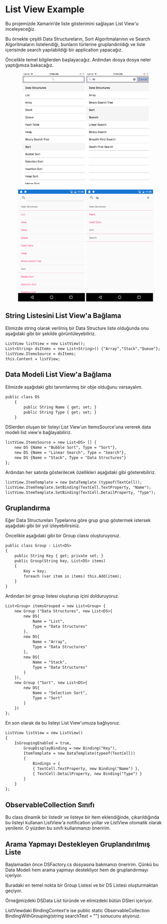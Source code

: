 # List View Example

Bu projemizde Xamarin’de liste gösterimini sağlayan List View'u inceleyeceğiz.

Bu örnekte çeşitli Data Structureların, Sort Algoritmalarının ve Search Algoritmaların listelendiği, bunların türlerine gruplandırıldığı ve liste içerisinde search yapılabildiği bir application yapacağız.

Öncelikle temel bilgilerden başlayacağız. Ardından dosya dosya neler yaptığımıza bakacağız.
<p align="center">
<img src="images/ios1.png" alt="" height=350>
<img src="images/ios2.png" alt="" height=350>
</p>

<p align="center">
<img src="images/android1.png" alt="" height=350>
<img src="images/android2.png" alt="" height=350>
</p>

## String Listesini List View'a Bağlama

Elimizde string olarak verilmiş bir Data Structure liste olduğunda onu aşağıdaki gibi bir şekilde görüntüleyebiliriz.

    ListView listView = new ListView();
    List<String> dsItems = new List<String>() {"Array","Stack","Queue"};
    listView.ItemsSource = dsItems;
    this.Content = listView;

## Data Modeli List View'a Bağlama

Elimizde aşağıdaki gibi tanımlanmış bir obje olduğunu varsayalım.

    public class DS
        {
            public String Name { get; set; }
            public String Type { get; set; }
        }

DSlerden oluşan bir listeyi List View'un ItemsSource'una vererek data modeli list view'e bağlayabiliriz.

    listView.ItemsSource = new List<DS> [] {
        new DS {Name = "Bubble Sort", Type = "Sort"},
        new DS {Name = "Linear Search", Type = "Search"},
        new DS {Name = "Stack", Type = "Data Structures"}
    };

Ardından her satırda gösterilecek özellikleri aşağıdaki gibi gösterebiliriz.

    listView.ItemTemplate = new DataTemplate (typeof(TextCell));
    listView.ItemTemplate.SetBinding(TextCell.TextProperty, "Name");
    listView.ItemTemplate.SetBinding(TextCell.DetailProperty, "Type");

## Gruplandırma

Eğer Data Structureları Typelarına göre grup grup göstermek istersek aşağıdaki gibi bir yol izleyebilirsiniz.

Öncelikle aşağıdaki gibi bir Group classı oluşturuyoruz.

    public class Group : List<DS>
    {
        public String Key { get; private set; }
        public Group(String key, List<DS> items)
        {
            Key = key;
            foreach (var item in items) this.Add(item);
        }
    }

Ardından bir group listesi oluşturup içini dolduruyoruz.

    List<Group> itemsGrouped = new List<Group> {
        new Group ("Data Structures", new List<DS>{
            new DS{
                Name = "List",
                Type = "Data Structures"
            },
            new DS{
                Name = "Array",
                Type = "Data Structures"
            },
            new DS{
                Name = "Stack",
                Type = "Data Structures"
            }
        }),
        new Group ("Sort", new List<DS>{
            new DS{
                Name = "Selection Sort",
                Type = "Sort"
            }
        })
    };

En son olarak da bu listeyi List View'umuza bağlıyoruz.

    ListView listView = new ListView()
    {
        IsGroupingEnabled = true,
            GroupDisplayBinding = new Binding("Key"),
            ItemTemplate = new DataTemplate(typeof(TextCell))
            {
                Bindings = {
                { TextCell.TextProperty, new Binding("Name") },
                { TextCell.DetailProperty, new Binding("Type") }
            }
        }
    };

## ObservableCollection<T> Sınıfı

Bu class dinamik bir listedir ve listeye bir item eklendiğinde, çıkarıldığında bu listeyi kullanan ListView'a notification yollar ve ListView otomatik olarak yenilenir. O yüzden bu sınıfı kullanmanızı öneririm.

## Arama Yapmayı Destekleyen Gruplandırılmış Liste

Başlamadan önce DSFactory.cs dosyasına bakmanızı öneririm. Çünkü bu Data Modeli hem arama yapmayı destekliyor hem de gruplandırmayı içeriyor.

Buradaki en temel nokta bir Group Listesi ve bir DS Listesi oluşturmaktan geçiyor. 

Örneğimizdeki DSData List<DS> türünde ve elimizdeki bütün DSleri içeriyor. 

ListViewdaki BindingContext'e ise public static ObservableCollection<Group> BindingWithGrouping(string searchText = "") sonucunu atıyoruz.